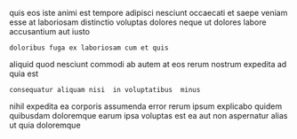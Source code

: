 <!--
title: Profound intermediate framework
author: Meaghan
date: 2015-02-14-0216
link: 2015-02-14-0216-profound-intermediate-framework
tags: [IX,OSX,canvas,SVG]
-->

quis eos iste animi est tempore adipisci nesciunt occaecati
et saepe veniam
esse at laboriosam distinctio voluptas dolores neque
ut dolores labore accusantium aut iusto
 	doloribus fuga ex laboriosam cum et quis
aliquid quod nesciunt commodi ab
autem at eos rerum nostrum expedita
ad  quia est
 	consequatur aliquam nisi  in voluptatibus  minus
nihil expedita ea
corporis assumenda error rerum ipsum
explicabo quidem quibusdam  doloremque earum 
ipsa voluptas est ea aut non aspernatur alias ut
quia doloremque 